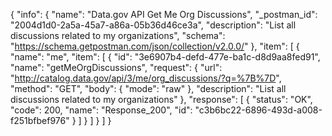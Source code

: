 {
  "info": {
    "name": "Data.gov API Get Me Org Discussions",
    "_postman_id": "2004d1d0-2a5a-45a7-a86a-05b36d46ce3a",
    "description": "List all discussions related to my organizations",
    "schema": "https://schema.getpostman.com/json/collection/v2.0.0/"
  },
  "item": [
    {
      "name": "me",
      "item": [
        {
          "id": "3e6907b4-defd-477e-ba1c-d8d9aa8fed91",
          "name": "getMeOrgDiscussions",
          "request": {
            "url": "http://catalog.data.gov/api/3/me/org_discussions/?q=%7B%7D",
            "method": "GET",
            "body": {
              "mode": "raw"
            },
            "description": "List all discussions related to my organizations"
          },
          "response": [
            {
              "status": "OK",
              "code": 200,
              "name": "Response_200",
              "id": "c3b6bc22-6896-493d-a008-f251bfbef976"
            }
          ]
        }
      ]
    }
  ]
}